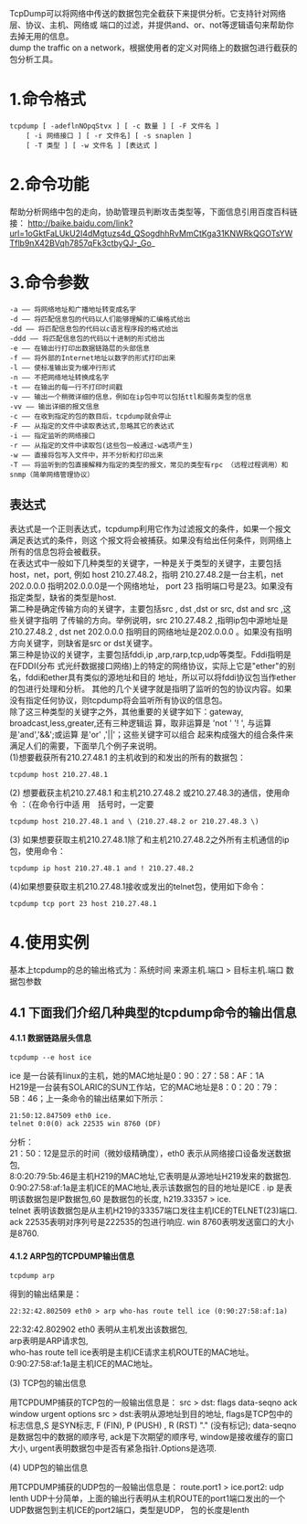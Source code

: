 TcpDump可以将网络中传送的数据包完全截获下来提供分析。它支持针对网络层、协议、主机、网络或
端口的过滤，并提供and、or、not等逻辑语句来帮助你去掉无用的信息。  
dump the traffic on a network，根据使用者的定义对网络上的数据包进行截获的包分析工具。
# 1.命令格式
    tcpdump [ -adeflnNOpqStvx ] [ -c 数量 ] [ -F 文件名 ]
        [ -i 网络接口 ] [ -r 文件名] [ -s snaplen ]
        [ -T 类型 ] [ -w 文件名 ] [表达式 ]
# 2.命令功能
帮助分析网络中包的走向，协助管理员判断攻击类型等，下面信息引用百度百科链接：
http://baike.baidu.com/link?url=1oGktFaLUkU2I4dMgtuzs4d_QSogdhhRvMmCtKga31KNWRkQGOTsYWTflb9nX42BVqh7857qFk3ctbyQJ-_Go_

# 3.命令参数
    -a —— 将网络地址和广播地址转变成名字  
    -d —— 将匹配信息包的代码以人们能够理解的汇编格式给出  
    -dd —— 将匹配信息包的代码以c语言程序段的格式给出  
    -ddd —— 将匹配信息包的代码以十进制的形式给出  
    -e —— 在输出行打印出数据链路层的头部信息  
    -f —— 将外部的Internet地址以数字的形式打印出来  
    -l —— 使标准输出变为缓冲行形式  
    -n —— 不把网络地址转换成名字  
    -t —— 在输出的每一行不打印时间戳   
    -v —— 输出一个稍微详细的信息，例如在ip包中可以包括ttl和服务类型的信息  
    -vv —— 输出详细的报文信息  
    -c —— 在收到指定的包的数目后，tcpdump就会停止  
    -F —— 从指定的文件中读取表达式,忽略其它的表达式  
    -i —— 指定监听的网络接口  
    -r —— 从指定的文件中读取包(这些包一般通过-w选项产生)  
    -w —— 直接将包写入文件中，并不分析和打印出来  
    -T —— 将监听到的包直接解释为指定的类型的报文，常见的类型有rpc （远程过程调用）和snmp（简单网络管理协议）
## 表达式
表达式是一个正则表达式，tcpdump利用它作为过滤报文的条件，如果一个报文满足表达式的条件，则这
个报文将会被捕获。如果没有给出任何条件，则网络上所有的信息包将会被截获。  
在表达式中一般如下几种类型的关键字，一种是关于类型的关键字，主要包括host，net，port, 例如 
host 210.27.48.2，指明 210.27.48.2是一台主机，net 202.0.0.0 指明202.0.0.0是一个网络地址，
port 23 指明端口号是23。如果没有指定类型，缺省的类型是host.  
第二种是确定传输方向的关键字，主要包括src , dst ,dst or src, dst and src ,这些关键字指明
了传输的方向。举例说明，src 210.27.48.2 ,指明ip包中源地址是210.27.48.2 , dst net 202.0.0.0 
指明目的网络地址是202.0.0.0 。如果没有指明方向关键字，则缺省是src or dst关键字。  
第三种是协议的关键字，主要包括fddi,ip ,arp,rarp,tcp,udp等类型。Fddi指明是在FDDI(分布
式光纤数据接口网络)上的特定的网络协议，实际上它是"ether"的别名，fddi和ether具有类似的源地址和目的
地址，所以可以将fddi协议包当作ether的包进行处理和分析。
其他的几个关键字就是指明了监听的包的协议内容。如果没有指定任何协议，则tcpdump将会监听所有协议的信息包。  
除了这三种类型的关键字之外，其他重要的关键字如下：gateway, broadcast,less,greater,还有三种逻辑运
算，取非运算是 'not ' '! ', 与运算是'and','&&';或运算 是'or' ,'||'；这些关键字可以组合
起来构成强大的组合条件来满足人们的需要，下面举几个例子来说明。  
(1)想要截获所有210.27.48.1 的主机收到的和发出的所有的数据包：  

    tcpdump host 210.27.48.1
(2) 想要截获主机210.27.48.1 和主机210.27.48.2 或210.27.48.3的通信，使用命令  ：（在命令行中适
用　括号时，一定要  

    tcpdump host 210.27.48.1 and \ (210.27.48.2 or 210.27.48.3 \)
(3) 如果想要获取主机210.27.48.1除了和主机210.27.48.2之外所有主机通信的ip包，使用命令：

    tcpdump ip host 210.27.48.1 and ! 210.27.48.2
(4)如果想要获取主机210.27.48.1接收或发出的telnet包，使用如下命令：

    tcpdump tcp port 23 host 210.27.48.1

# 4.使用实例
基本上tcpdump的总的输出格式为：系统时间 来源主机.端口 > 目标主机.端口 数据包参数

## 4.1 下面我们介绍几种典型的tcpdump命令的输出信息
#### 4.1.1 数据链路层头信息

    tcpdump --e host ice
ice 是一台装有linux的主机，她的MAC地址是0：90：27：58：AF：1A  
H219是一台装有SOLARIC的SUN工作站，它的MAC地址是8：0：20：79：5B：46；上一条命令的输出结果如下所示：  

    21:50:12.847509 eth0 ice.  
    telnet 0:0(0) ack 22535 win 8760 (DF)  

分析：  
21：50：12是显示的时间（微妙级精确度），eth0 表示从网络接口设备发送数据包,  
8:0:20:79:5b:46是主机H219的MAC地址,它表明是从源地址H219发来的数据包.  
0:90:27:58:af:1a是主机ICE的MAC地址,表示该数据包的目的地址是ICE . ip 是表明该数据包是IP数据包,60 是数据包的长度, h219.33357 > ice.  
telnet 表明该数据包是从主机H219的33357端口发往主机ICE的TELNET(23)端口. ack 22535表明对序列号是222535的包进行响应. win 8760表明发送窗口的大小是8760.

#### 4.1.2 ARP包的TCPDUMP输出信息

    tcpdump arp
得到的输出结果是：
    
    22:32:42.802509 eth0 > arp who-has route tell ice (0:90:27:58:af:1a)  
22:32:42.802902 eth0 表明从主机发出该数据包,   
arp表明是ARP请求包,   
who-has route tell ice表明是主机ICE请求主机ROUTE的MAC地址。   
0:90:27:58:af:1a是主机ICE的MAC地址。

(3) TCP包的输出信息

用TCPDUMP捕获的TCP包的一般输出信息是：
src > dst: flags data-seqno ack window urgent options
src > dst:表明从源地址到目的地址, flags是TCP包中的标志信息,S 是SYN标志, F (FIN), P (PUSH) , R (RST) "." (没有标记); data-seqno是数据包中的数据的顺序号, ack是下次期望的顺序号, window是接收缓存的窗口大小, urgent表明数据包中是否有紧急指针.Options是选项.

(4) UDP包的输出信息

用TCPDUMP捕获的UDP包的一般输出信息是：
route.port1 > ice.port2: udp lenth
UDP十分简单，上面的输出行表明从主机ROUTE的port1端口发出的一个UDP数据包到主机ICE的port2端口，类型是UDP， 包的长度是lenth
